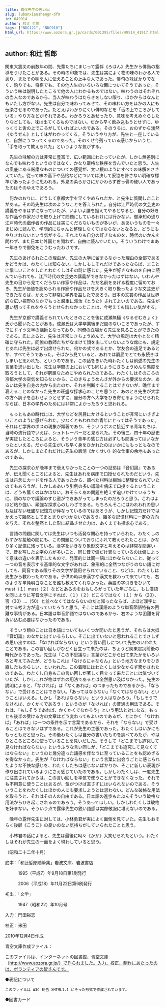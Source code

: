 ```yaml
---
title: 露伴先生の思い出
slug: lubanxianshengn-df0
id: 049914
author: 和辻 哲郎
tags: ["NDC121", "NDC910"]
html_url: https://www.aozora.gr.jp/cards/001395/files/49914_41917.html
---
```


## author: 和辻 哲郎

関東大震災の前数年の間、先輩たちにまじって露伴《ろはん》先生から俳諧の指導をうけたことがある。その時の印象では、先生は実によく物の味のわかる人であり、またその味を人に伝えることの上手な人であった。俳句の味ばかりでなく、釣りでも、将棋でも、その他人生のいろいろな面についてそうであった。そういう味は説明したところで他の人にわかるものではない。味わうのはそれぞれの当人なのであるから、当人が味わうはたらきをしない限り、ほかからはなんともいたし方がない。先生は自分で味わってみせて、その味わい方をほかの人にも伝染させるのであった。たとえばわかりにくい俳句などを「舌の上でころがしている」やり方などがそれである。わかろうとあせったり、意味を考えめぐらしたりなどしても、味は出てくるものではない。だから早く飲み込もうとせずに、ゆっくりと舌の上でころがしていればよいのである。そのうちに、おのずから湧然《ゆうぜん》として味がわかってくる。そういうやり方が、先生と一座していると、自然にうつってくるのであった。そのくせ今残っている感じからいうと、「手を取って教えられた」というような気がする。

　先生の味解の力は非常に豊富で、広い範囲にわたっていたが、しかし無差別になんでも味わうというのではなく、かなり厳格な秩序を含んでいたと思う。人生の奥底にある厳粛なものについての感覚が、太い根のようにすべての味解をささえていた。従って味の高下や品格などについては決して妥協を許さない明確な標準があったように思われる。外見の柔らかさにかかわらず首っ骨の硬い人であったのはそのゆえであろう。

　何かのおりに、どうして京都大学を早くやめられたか、と先生に質問したことがある。その時先生は次のようなことを答えられた。自分は江戸時代の文芸史の講義をやるはずになっていたが、いよいよ腰を据えてやるとなると、自分の好きな作品や作家だけを取り上げて問題にしているわけには行かない。御承知の通り江戸時代の戯作者の作品には実にくだらないものが多いが、ああいうものを一々まじめに読んで、学問的にちゃんと整理しなくてはならないとなると、どうにもやりきれないという気がする。それよりも自分の好きなものを、時代のいかんを問わず、また日本と外国とを問わず、自由に読んでいたい。そういうわけでまあ一年きりで御免をこうむったわけです。

　先生のあげられたこの理由が、先生の大学に留まらなかった理由の全部であるかどうかは、わたくしは知らない。しかしもしそれだけであったならば、まことに惜しいことをしたとわたくしはその時に感じた。先生が好きなものを自由に読んでいられても、江戸時代の文芸史の講義ができなかったはずはない。いわんや先生の目から見てくだらない作家や作品は、ただ名前をあげる程度に留めておき、先生が価値を認められる作家や作品だけを大きく取り扱ったような文芸史ができたならば、かえって非常に学界を益したであろう。日本の文芸の作品は世界的な広い視野のなかでもっと厳重に淘汰《とうた》されてよいのである。先生が思い切ってそれをやろうとせられなかったことは、今考えても惜しい気がする。

　先生が京都で講義せられていたときのことを後に成瀬無極《なるせむきょく》氏から聞いたことがある。成瀬氏は大学卒業後まだ間のないころであったが、すでにドイツ文学の講師となっており、同僚の立場から先生を見ることができたのである。氏によると、先生は非常にきちょうめんで、大学の規定は大小となく精確に守られた。同僚の教師たちがなまけて顔を出していないような席にも、規定とあれば先生は必ず出席せられた。何かの式であるとか、学友会の遠足であるとか、すべてそうであった。そばから見ていると、あれでは窮屈でとても永続きはしまいと思われた、というのである。この話をきいた時わたくしは前述の先生の言葉を思い出した。先生は学問の上においても同じようにきちょうめんな態度を取ろうとして、それが窮屈なためにやめられたのである。わたくしはそのころの京都大学の空気を知らないから、このきちょうめんさが外からの要求なのか、あるいは先生自身の内から出たのか、それを判断することはできないが、晩年まで衰えることのなかった先生の旺盛な探求心のことを思うと、あのとき先生が大学の方へ調子を合わせようとせずに、自分の方へ大学をひき寄せるようにせられたならば、日本の学界のためには非常によかったろうと思われる。

　もっともあの時代には、大学などを尻目にかけるということが非常にいさぎよいことのように感ぜられた。少なくともわれわれ青年にとってはそうであった。それほど学界のボスの現象が顕著であり、そういうボスに接近する青年たちは、当時の流行語でいえば、シュトレーバーだと見られた。その後三、四十年の歴史が実証したところによると、そういう青年の感じ方は必ずしも間違ってはいなかったといえる。だから先生がいち早く身をひかれたのはいかにももっともなのであるが、しかしまたそれだけに先生の廓清《かくせい》的な仕事の余地もあったのである。



　先生の探求心が晩年まで衰えなかったことの一つの証拠は『音幻論』であるが、伝え聞くところによると、先生はあれを病床で口授せられたのだという。先生は丹念にカードを作る人であったから、調べた材料は相当に整理せられていたのでもあろうが、しかしああいう引例の多い議論を病床で口授するということは、どうも驚くのほかはない。おそらくあの問題を絶えず追いかけているうちに、頭のなかで議論のすじ道ができあがってしまったのだろうと思う。これはよほど粘り強い、頑強な探求心のしわざである。もちろんそこにはわれわれの思いも及ばない旺盛な記憶力が伴なっているのではあろうが、しかし記憶力だけではかえって雑然としてまとまりがつかないであろう。雑多な記憶材料に一定の方向を与え、それを整然とした形に結晶させた力は、あくまでも探求心である。

　言語の問題に関しては先生はいつも活発な関心を持っていられた。わたくしのわずかな接触の間にも、この問題についておりにふれて教えられたことは、かなり多く記憶に残っている。漢字をいきなり象形文字と考えるのは非常な間違いで、音を写した文字の方が多いこと、同じ音で偏だけ異なっているのは偏によって意味の違いを表示したもので、発音的には同一語にほかならないこと、従って一つの音を表示する基準的な文字があれば、象形的に全然つながりのない語に対しても、同音である限りその文字が襲用せられていること、などは、わたくしは先生から教わったのである。子供の時以来漢字や漢文を教わって来ていても、右のような単純明白なことを誰も教えてくれなかった。英語の字引きをひいて must（１）must（２）などとあるのをおもしろがっていた年ごろに、もし漢語を同じように写音文字にすれば、（１）（２）どころではなく（１）から（20）、否（30）…（50）と並べなくてはならないのだと知ったならば、よほど漢字に対する考え方が違っていたろうと思う。そこには漢語のような単音節語特有の困難な事情がある。日本語は単音節語ではないのであるから、右のような困難を背負い込む必要はなかったのである。

　そういう類のことは日本語についてもいくつか聞いたと思うが、それらは大抵『音幻論』のなかに出ているらしい。そこに出ていないと思われることでさしずめ思い出すのは、「なければならない」という言い回しについて先生のいわれたことである。この言い回しがひどく目立って来たのは、ちょうど関東震災前後の時代からであった。先生は「この不思議な」言葉がどこから出て来たかをいろいろと考えてみたが、どうもこれは「なけらにゃならん」という地方なまりをひき直したものらしい、といわれた。この着眼にはわたくしは少なからず驚かされたのである。わたくし自身もこの言い回しが著しく目立って来たことには気づいていたが、しかしこれが格はずれの用法であるとは全然思い及ばなかった。先生の説明によると、「なければ」は「なくあれば」のつまったものであるから、「ならない」で受けることはできない。「あってはならない」「なくてはならない」ということはいえる。しかし「あればならない」という人はなかろう。「もしそうでなければ、かくかくであろう」というのが「なければ」の普通の用法である。それは、「もしそうであれば、かくかくでなかろう」という用法と対になる。もっとも後半の受ける方の文章はどう変わってもよいのであるが、とにかく「なければ」「あれば」は一つの条件を示す言葉であるから、それを「ならない」で受けることはできないはずである。これが先生の主張であった。わたくしはいかにももっともだと思った。その後わたくしは自分の書いたものを調べてみたが、やはりところどころに使っていることを見いだした。そうして「どこまでも追究して見なければならない」というふうな言い回しが、「どこまでも追究して見なくてはならない」というのと幾分違った語感を伴なうに至っていることをも認めざるを得なかった。先生が「なければならない」という言葉に出会うごとに感じられたような不快な感じを、わたくしたちは感じないばかりか、そこに新しい表現が作り出されているようにさえ感じていたのである。しかしわたくしは、一度先生に注意されてからは、この言い回しを平気で使うことができなくなった。それでも不用意に使うことはあるが、気がつけば直さずにはいられないのである。そういうことをわたくしはほかの人にも要求しようとは思わない。どんな破格な用法を取ろうと、それはその人の自由である。日本語の進歩もたぶんそういう破格な用法からひき起こされるのであろう。そうあってほしい。しかしわたくしは破格を好まない。そういう点で露伴先生の鋭い語感は実際敬服に堪えないのである。

　晩年の露伴先生に対しては、小林勇君が実によく面倒を見ていた。先生もおそらく後顧《こうこ》の憂いのない気持ちがしていられたことと思う。

　小林君の話によると、先生は最後に呵々《かか》大笑せられたという。わたくしはそれが先生の一面をよく現わしていると思う。

（昭和二十二年十月）













底本：「和辻哲郎随筆集」岩波文庫、岩波書店

　　　1995（平成7）年9月18日第1刷発行

　　　2006（平成18）年11月22日第6刷発行

初出：「文学」

　　　1947（昭和22）年10月号

入力：門田裕志

校正：米田

2010年12月4日作成

青空文庫作成ファイル：

このファイルは、インターネットの図書館、青空文庫（http://www.aozora.gr.jp/）で作られました。入力、校正、制作にあたったのは、ボランティアの皆さんです。











●表記について


	このファイルは W3C 勧告 XHTML1.1 にそった形式で作成されています。







●図書カード